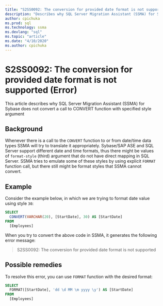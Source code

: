 ```yaml
---
title: "S2SS0092: The conversion for provided date format is not supported (Error)"
description: "Describes why SQL Server Migration Assistant (SSMA) for Sybase does not convert a call to CONVERT function with specified style argument."
author: cpichuka
ms.prod: sql
ms.technology: ssma
ms.devlang: "sql"
ms.topic: "article"
ms.date: "4/10/2020"
ms.author: cpichuka
---
```


# S2SS0092: The conversion for provided date format is not supported (Error)

This article describes why SQL Server Migration Assistant (SSMA) for Sybase does not convert a call to CONVERT function with specified style argument

## Background

Whenever there is a call to the `CONVERT` function to or from date/time data types SSMA will try to translate it appropriately. Sybase/SAP ASE and SQL Server support different date and time formats, thus there might be values of `format-style` (third) argument that do not have direct mapping in SQL Server. SSMA tries to emulate some of these styles by using explicit `FORMAT` function call, but there still might be format styles that SSMA cannot convert.

## Example

Consider the example below, in which we are trying to format date value using style `30`:

```sql
SELECT
  CONVERT(VARCHAR(20), [StartDate], 30) AS [StartDate]
FROM
  [Employees]
```

When you try to convert the above code in SSMA, it generates the following error message:

> S2SS0092: The conversion for provided date format is not supported

## Possible remedies

To resolve this error, you can use `FORMAT` function with the desired format:

```sql
SELECT
  FORMAT([StartDate], 'dd \d MM \m yyyy \y') AS [StartDate]
FROM
  [Employees]
```
